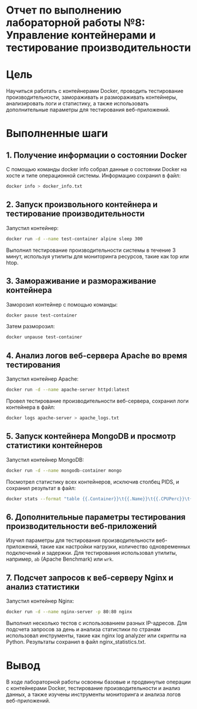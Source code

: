 # Отчет по выполнению лабораторной работы №8: Управление контейнерами и тестирование производительности
# Цель
  Научиться работать с контейнерами Docker, проводить тестирование производительности, замораживать и размораживать контейнеры, анализировать логи и статистику, а также использовать дополнительные параметры для тестирования веб-приложений.

# Выполненные шаги
## 1. Получение информации о состоянии Docker
  С помощью команды docker info собрал данные о состоянии Docker на хосте и типе операционной системы. Информацию сохранил в файл:
  ```bash
  docker info > docker_info.txt
  ```
## 2. Запуск произвольного контейнера и тестирование производительности
  Запустил контейнер:
  ```bash
  docker run -d --name test-container alpine sleep 300
  ```
  Выполнил тестирование производительности системы в течение 3 минут, используя утилиты для мониторинга ресурсов, такие как top или htop.

## 3. Замораживание и размораживание контейнера
  Заморозил контейнер с помощью команды:
  ```bash
  docker pause test-container
  ```
  Затем разморозил:
  ```bash
  docker unpause test-container
  ```
## 4. Анализ логов веб-сервера Apache во время тестирования
  Запустил контейнер Apache:
  ```bash
  docker run -d --name apache-server httpd:latest
  ```
  Провел тестирование производительности веб-сервера, сохранил логи контейнера в файл:
  ```bash
  docker logs apache-server > apache_logs.txt
  ```
## 5. Запуск контейнера MongoDB и просмотр статистики контейнеров
  Запустил контейнер MongoDB:
  ```bash
  docker run -d --name mongodb-container mongo
  ```
  Посмотрел статистику всех контейнеров, исключив столбец PIDS, и сохранил результат в файл:
  ```bash
  docker stats --format "table {{.Container}}\t{{.Name}}\t{{.CPUPerc}}\t{{.MemUsage}}" > container_stats.txt
  ```
## 6. Дополнительные параметры тестирования производительности веб-приложений
  Изучил параметры для тестирования производительности веб-приложений, такие как настройки нагрузки, количество одновременных подключений и задержки. Для тестирования использовал утилиты, например, `ab` (Apache Benchmark) или `wrk`.

## 7. Подсчет запросов к веб-серверу Nginx и анализ статистики
  Запустил контейнер Nginx:
  ```bash
  docker run -d --name nginx-server -p 80:80 nginx
  ```
  Выполнил несколько тестов с использованием разных IP-адресов. Для подсчета запросов за день и анализа статистики по странам использовал инструменты, такие как nginx log analyzer или скрипты на Python. Результаты сохранил в файл nginx_statistics.txt.

# Вывод
В ходе лабораторной работы освоены базовые и продвинутые операции с контейнерами Docker, тестирование производительности и анализ данных, а также изучены инструменты мониторинга и анализа логов веб-приложений.
